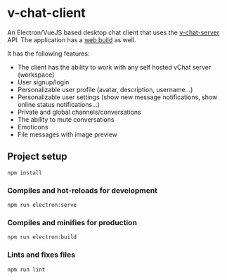 # v-chat-client
An Electron/VueJS based desktop chat client that uses the [v-chat-server](https://github.com/gryp17/v-chat-server) API. The application has a [web build](https://github.com/gryp17/v-chat-web) as well.


It has the following features:
* The client has the ability to work with any self hosted vChat server (workspace)
* User signup/login
* Personalizable user profile (avatar, description, username...)
* Personalizable user settings (show new message notifications, show online status notifications...)
* Private and global channels/conversations
* The ability to mute conversations
* Emoticons
* File messages with image preview


## Project setup
```
npm install
```

### Compiles and hot-reloads for development
```
npm run electron:serve
```

### Compiles and minifies for production
```
npm run electron:build
```

### Lints and fixes files
```
npm run lint
```

